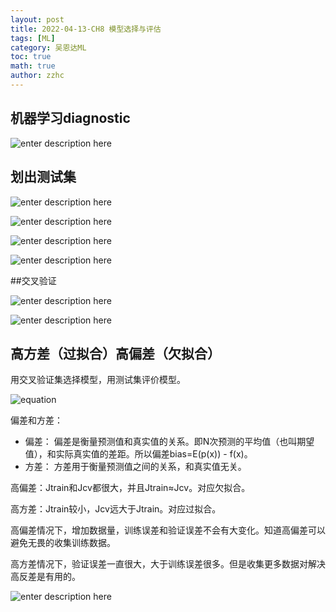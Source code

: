 ```yaml
---
layout: post
title: 2022-04-13-CH8 模型选择与评估
tags: [ML]
category: 吴恩达ML
toc: true
math: true
author: zzhc
---
```



## 机器学习diagnostic

![enter description here](http://img.zzhc321.xyz/blog/1649858575070.png)



## 划出测试集

![enter description here](http://img.zzhc321.xyz/blog/1649858697408.png)


![enter description here](http://img.zzhc321.xyz/blog/1649858833846.png)


![enter description here](http://img.zzhc321.xyz/blog/1649858859066.png)



![enter description here](http://img.zzhc321.xyz/blog/1649859103299.png)



##交叉验证

![enter description here](http://img.zzhc321.xyz/blog/1649859210254.png)



![enter description here](http://img.zzhc321.xyz/blog/1649859420725.png)


## 高方差（过拟合）高偏差（欠拟合）
用交叉验证集选择模型，用测试集评价模型。

![equation](http://img.zzhc321.xyz/blog/equation.svg)



偏差和方差：

 - 偏差： 偏差是衡量预测值和真实值的关系。即N次预测的平均值（也叫期望值），和实际真实值的差距。所以偏差bias=E(p(x)) - f(x)。
 - 方差： 方差用于衡量预测值之间的关系，和真实值无关。

高偏差：Jtrain和Jcv都很大，并且Jtrain≈Jcv。对应欠拟合。

高方差：Jtrain较小，Jcv远大于Jtrain。对应过拟合。

高偏差情况下，增加数据量，训练误差和验证误差不会有大变化。知道高偏差可以避免无畏的收集训练数据。

高方差情况下，验证误差一直很大，大于训练误差很多。但是收集更多数据对解决高反差是有用的。

![enter description here](http://img.zzhc321.xyz/blog/1649862505918.png)